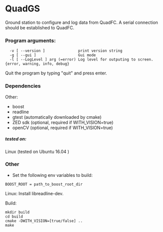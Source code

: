 # QuadGS

Ground station to configure and log data from QuadFC. A serial connection should be established to QuadFC. 

### Program arguments: 

```  -h [ --help ]                  produce help message
  -v [ --version ]               print version string
  -g [ --gui ]                   Gui mode
  -l [ --LogLevel ] arg (=error) Log level for outputing to screen. {error, warning, info, debug}
```
Quit the program by typing "quit" and press enter. 

### Dependencies
  
Other:
 - boost
 - readline
 - gtest (automatically downloaded by cmake)
 - ZED sdk (optional, required if WITH_VISION=true)
 - openCV (optional, required if WITH_VISION=true)
  
##### tested on:
Linux (tested on Ubuntu 16.04 )

### Other
- Set the following env variables to build: 

``` 
BOOST_ROOT = path_to_boost_root_dir
``` 
Linux:
Install libreadline-dev. 

Build: 
```
mkdir build
cd build
cmake -DWITH_VISION=[true/false] .. 
make
```

